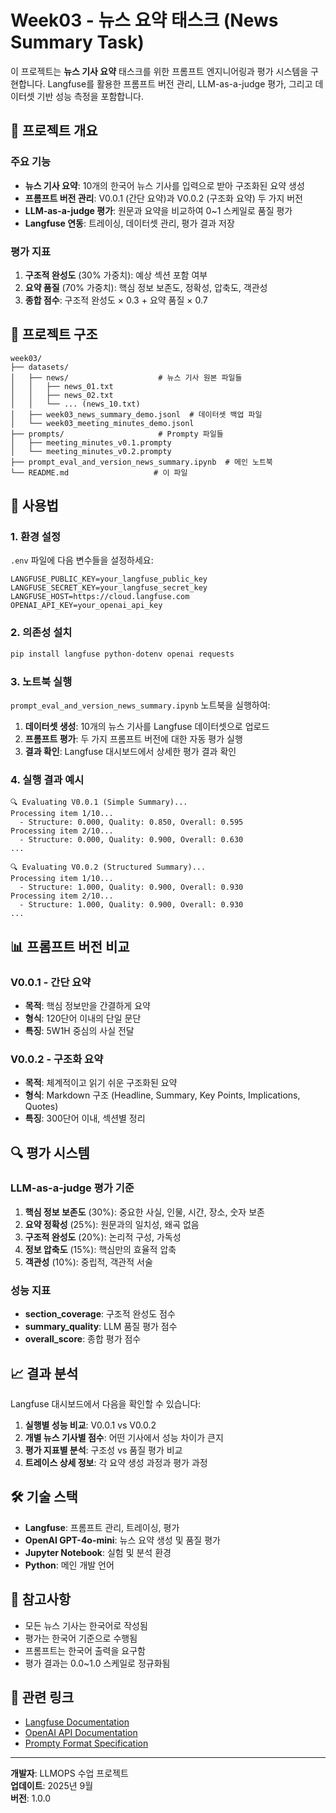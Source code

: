 # Week03 - 뉴스 요약 태스크 (News Summary Task)

이 프로젝트는 **뉴스 기사 요약** 태스크를 위한 프롬프트 엔지니어링과 평가 시스템을 구현합니다. Langfuse를 활용한 프롬프트 버전 관리, LLM-as-a-judge 평가, 그리고 데이터셋 기반 성능 측정을 포함합니다.

## 🎯 프로젝트 개요

### 주요 기능

- **뉴스 기사 요약**: 10개의 한국어 뉴스 기사를 입력으로 받아 구조화된 요약 생성
- **프롬프트 버전 관리**: V0.0.1 (간단 요약)과 V0.0.2 (구조화 요약) 두 가지 버전
- **LLM-as-a-judge 평가**: 원문과 요약을 비교하여 0~1 스케일로 품질 평가
- **Langfuse 연동**: 트레이싱, 데이터셋 관리, 평가 결과 저장

### 평가 지표

1. **구조적 완성도** (30% 가중치): 예상 섹션 포함 여부
2. **요약 품질** (70% 가중치): 핵심 정보 보존도, 정확성, 압축도, 객관성
3. **종합 점수**: 구조적 완성도 × 0.3 + 요약 품질 × 0.7

## 📁 프로젝트 구조

```
week03/
├── datasets/
│   ├── news/                    # 뉴스 기사 원본 파일들
│   │   ├── news_01.txt
│   │   ├── news_02.txt
│   │   └── ... (news_10.txt)
│   ├── week03_news_summary_demo.jsonl  # 데이터셋 백업 파일
│   └── week03_meeting_minutes_demo.jsonl
├── prompts/                     # Prompty 파일들
│   ├── meeting_minutes_v0.1.prompty
│   └── meeting_minutes_v0.2.prompty
├── prompt_eval_and_version_news_summary.ipynb  # 메인 노트북
└── README.md                   # 이 파일
```

## 🚀 사용법

### 1. 환경 설정

`.env` 파일에 다음 변수들을 설정하세요:

```env
LANGFUSE_PUBLIC_KEY=your_langfuse_public_key
LANGFUSE_SECRET_KEY=your_langfuse_secret_key
LANGFUSE_HOST=https://cloud.langfuse.com
OPENAI_API_KEY=your_openai_api_key
```

### 2. 의존성 설치

```bash
pip install langfuse python-dotenv openai requests
```

### 3. 노트북 실행

`prompt_eval_and_version_news_summary.ipynb` 노트북을 실행하여:

1. **데이터셋 생성**: 10개의 뉴스 기사를 Langfuse 데이터셋으로 업로드
2. **프롬프트 평가**: 두 가지 프롬프트 버전에 대한 자동 평가 실행
3. **결과 확인**: Langfuse 대시보드에서 상세한 평가 결과 확인

### 4. 실행 결과 예시

```
🔍 Evaluating V0.0.1 (Simple Summary)...
Processing item 1/10...
  - Structure: 0.000, Quality: 0.850, Overall: 0.595
Processing item 2/10...
  - Structure: 0.000, Quality: 0.900, Overall: 0.630
...

🔍 Evaluating V0.0.2 (Structured Summary)...
Processing item 1/10...
  - Structure: 1.000, Quality: 0.900, Overall: 0.930
Processing item 2/10...
  - Structure: 1.000, Quality: 0.900, Overall: 0.930
...
```

## 📊 프롬프트 버전 비교

### V0.0.1 - 간단 요약

- **목적**: 핵심 정보만을 간결하게 요약
- **형식**: 120단어 이내의 단일 문단
- **특징**: 5W1H 중심의 사실 전달

### V0.0.2 - 구조화 요약

- **목적**: 체계적이고 읽기 쉬운 구조화된 요약
- **형식**: Markdown 구조 (Headline, Summary, Key Points, Implications, Quotes)
- **특징**: 300단어 이내, 섹션별 정리

## 🔍 평가 시스템

### LLM-as-a-judge 평가 기준

1. **핵심 정보 보존도** (30%): 중요한 사실, 인물, 시간, 장소, 숫자 보존
2. **요약 정확성** (25%): 원문과의 일치성, 왜곡 없음
3. **구조적 완성도** (20%): 논리적 구성, 가독성
4. **정보 압축도** (15%): 핵심만의 효율적 압축
5. **객관성** (10%): 중립적, 객관적 서술

### 성능 지표

- **section_coverage**: 구조적 완성도 점수
- **summary_quality**: LLM 품질 평가 점수
- **overall_score**: 종합 평가 점수

## 📈 결과 분석

Langfuse 대시보드에서 다음을 확인할 수 있습니다:

1. **실행별 성능 비교**: V0.0.1 vs V0.0.2
2. **개별 뉴스 기사별 점수**: 어떤 기사에서 성능 차이가 큰지
3. **평가 지표별 분석**: 구조성 vs 품질 평가 비교
4. **트레이스 상세 정보**: 각 요약 생성 과정과 평가 과정

## 🛠️ 기술 스택

- **Langfuse**: 프롬프트 관리, 트레이싱, 평가
- **OpenAI GPT-4o-mini**: 뉴스 요약 생성 및 품질 평가
- **Jupyter Notebook**: 실험 및 분석 환경
- **Python**: 메인 개발 언어

## 📝 참고사항

- 모든 뉴스 기사는 한국어로 작성됨
- 평가는 한국어 기준으로 수행됨
- 프롬프트는 한국어 출력을 요구함
- 평가 결과는 0.0~1.0 스케일로 정규화됨

## 🔗 관련 링크

- [Langfuse Documentation](https://langfuse.com/docs)
- [OpenAI API Documentation](https://platform.openai.com/docs)
- [Prompty Format Specification](https://prompty.dev/)

---

**개발자**: LLMOPS 수업 프로젝트  
**업데이트**: 2025년 9월  
**버전**: 1.0.0
